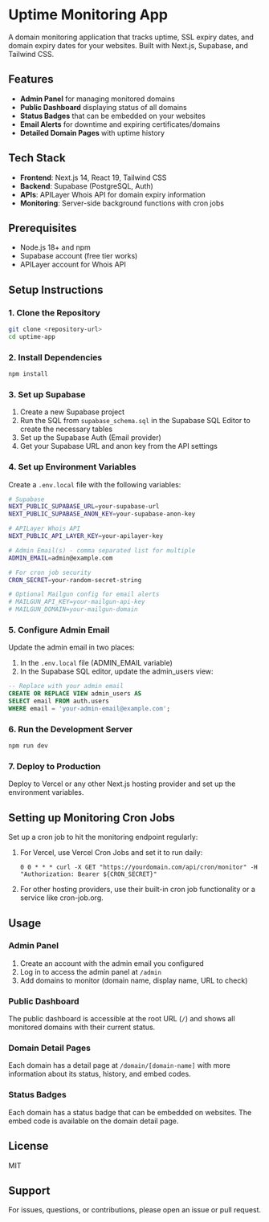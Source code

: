 # Uptime Monitoring App

A domain monitoring application that tracks uptime, SSL expiry dates, and domain expiry dates for your websites. Built with Next.js, Supabase, and Tailwind CSS.

## Features

- **Admin Panel** for managing monitored domains
- **Public Dashboard** displaying status of all domains
- **Status Badges** that can be embedded on your websites
- **Email Alerts** for downtime and expiring certificates/domains
- **Detailed Domain Pages** with uptime history

## Tech Stack

- **Frontend**: Next.js 14, React 19, Tailwind CSS
- **Backend**: Supabase (PostgreSQL, Auth)
- **APIs**: APILayer Whois API for domain expiry information
- **Monitoring**: Server-side background functions with cron jobs

## Prerequisites

- Node.js 18+ and npm
- Supabase account (free tier works)
- APILayer account for Whois API

## Setup Instructions

### 1. Clone the Repository

```bash
git clone <repository-url>
cd uptime-app
```

### 2. Install Dependencies

```bash
npm install
```

### 3. Set up Supabase

1. Create a new Supabase project
2. Run the SQL from `supabase_schema.sql` in the Supabase SQL Editor to create the necessary tables
3. Set up the Supabase Auth (Email provider)
4. Get your Supabase URL and anon key from the API settings

### 4. Set up Environment Variables

Create a `.env.local` file with the following variables:

```bash
# Supabase
NEXT_PUBLIC_SUPABASE_URL=your-supabase-url
NEXT_PUBLIC_SUPABASE_ANON_KEY=your-supabase-anon-key

# APILayer Whois API
NEXT_PUBLIC_API_LAYER_KEY=your-apilayer-key

# Admin Email(s) - comma separated list for multiple
ADMIN_EMAIL=admin@example.com

# For cron job security
CRON_SECRET=your-random-secret-string

# Optional Mailgun config for email alerts
# MAILGUN_API_KEY=your-mailgun-api-key
# MAILGUN_DOMAIN=your-mailgun-domain
```

### 5. Configure Admin Email

Update the admin email in two places:

1. In the `.env.local` file (ADMIN_EMAIL variable)
2. In the Supabase SQL editor, update the admin_users view:

```sql
-- Replace with your admin email
CREATE OR REPLACE VIEW admin_users AS 
SELECT email FROM auth.users 
WHERE email = 'your-admin-email@example.com';
```

### 6. Run the Development Server

```bash
npm run dev
```

### 7. Deploy to Production

Deploy to Vercel or any other Next.js hosting provider and set up the environment variables.

## Setting up Monitoring Cron Jobs

Set up a cron job to hit the monitoring endpoint regularly:

1. For Vercel, use Vercel Cron Jobs and set it to run daily:
   ```
   0 0 * * * curl -X GET "https://yourdomain.com/api/cron/monitor" -H "Authorization: Bearer ${CRON_SECRET}"
   ```

2. For other hosting providers, use their built-in cron job functionality or a service like cron-job.org.

## Usage

### Admin Panel

1. Create an account with the admin email you configured
2. Log in to access the admin panel at `/admin`
3. Add domains to monitor (domain name, display name, URL to check)

### Public Dashboard

The public dashboard is accessible at the root URL (`/`) and shows all monitored domains with their current status.

### Domain Detail Pages

Each domain has a detail page at `/domain/[domain-name]` with more information about its status, history, and embed codes.

### Status Badges

Each domain has a status badge that can be embedded on websites. The embed code is available on the domain detail page.

## License

MIT

## Support

For issues, questions, or contributions, please open an issue or pull request.
